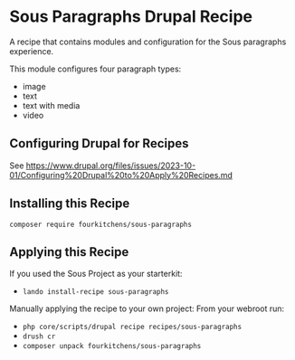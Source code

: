 # Sous Paragraphs Drupal Recipe
A recipe that contains modules and configuration for the Sous paragraphs experience.

This module configures four paragraph types:
- image
- text
- text with media
- video

## Configuring Drupal for Recipes

See https://www.drupal.org/files/issues/2023-10-01/Configuring%20Drupal%20to%20Apply%20Recipes.md

## Installing this Recipe

`composer require fourkitchens/sous-paragraphs`

## Applying this Recipe

If you used the Sous Project as your starterkit:
- `lando install-recipe sous-paragraphs` 

Manually applying the recipe to your own project:
From your webroot run: 
- `php core/scripts/drupal recipe recipes/sous-paragraphs`
- `drush cr`
- `composer unpack fourkitchens/sous-paragraphs`

